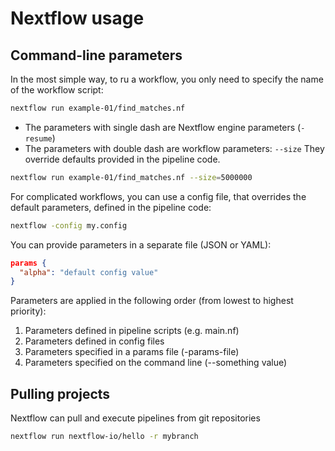 Nextflow usage
==============

## Command-line parameters

In the most simple way, to ru a workflow, you only need to specify the name of the workflow script:
```bash
nextflow run example-01/find_matches.nf
```

* The parameters with single dash are Nextflow engine parameters (`-resume`)
* The parameters with double dash are workflow parameters: `--size`
  They override defaults provided in the pipeline code.

```bash
nextflow run example-01/find_matches.nf --size=5000000
```
For complicated workflows, you can use a config file, that overrides the default parameters,
defined in the pipeline code:
```bash
nextflow -config my.config
```

You can provide parameters in a separate file (JSON or YAML):

```json
params {
  "alpha": "default config value"
}
```

Parameters are applied in the following order (from lowest to highest priority):
1. Parameters defined in pipeline scripts (e.g. main.nf)
2. Parameters defined in config files
3. Parameters specified in a params file (-params-file)
4. Parameters specified on the command line (--something value)

## Pulling projects

Nextflow can pull and execute pipelines from git repositories

```bash
nextflow run nextflow-io/hello -r mybranch
```


